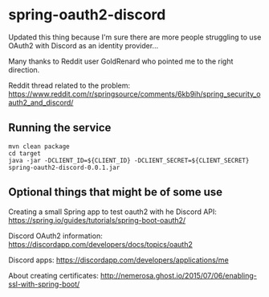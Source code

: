 # spring-oauth2-discord

Updated this thing because I'm sure there are more people struggling to use OAuth2 with Discord as an identity provider...

Many thanks to Reddit user GoldRenard who pointed me to the right direction.

Reddit thread related to the problem:
https://www.reddit.com/r/springsource/comments/6kb9ih/spring_security_oauth2_and_discord/

## Running the service

```
mvn clean package
cd target
java -jar -DCLIENT_ID=${CLIENT_ID} -DCLIENT_SECRET=${CLIENT_SECRET} spring-oauth2-discord-0.0.1.jar
```

## Optional things that might be of some use

Creating a small Spring app to test oauth2 with he Discord API:
https://spring.io/guides/tutorials/spring-boot-oauth2/

Discord OAuth2 information:
https://discordapp.com/developers/docs/topics/oauth2

Discord apps:
https://discordapp.com/developers/applications/me

About creating certificates:
http://nemerosa.ghost.io/2015/07/06/enabling-ssl-with-spring-boot/